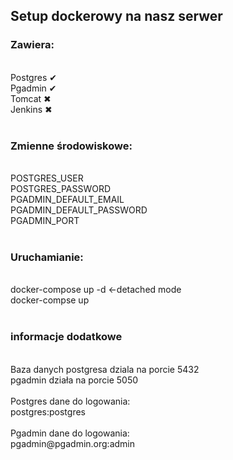 <h2>Setup dockerowy na nasz serwer</h2>

<h3>Zawiera:</h3>
<br />Postgres ✔
<br />Pgadmin ✔
<br />Tomcat ✖
<br />Jenkins ✖
<br /><br />
<h3>Zmienne środowiskowe:</h3>
<br />POSTGRES_USER
<br />POSTGRES_PASSWORD
<br />PGADMIN_DEFAULT_EMAIL
<br />PGADMIN_DEFAULT_PASSWORD
<br />PGADMIN_PORT
<br /><br />
<h3>Uruchamianie:</h3>
<br />docker-compose up -d <-detached mode
<br />docker-compse up
<br /><br />
<h3>informacje dodatkowe</h3>
<br />Baza danych postgresa dziala na porcie 5432
<br />pgadmin działa na porcie 5050
<br />
<br />Postgres dane do logowania:
<br />postgres:postgres
<br />
<br />Pgadmin dane do logowania:
<br />pgadmin@pgadmin.org:admin
